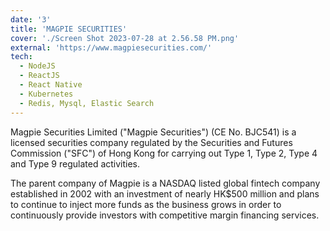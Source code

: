 ```yaml
---
date: '3'
title: 'MAGPIE SECURITIES'
cover: './Screen Shot 2023-07-28 at 2.56.58 PM.png'
external: 'https://www.magpiesecurities.com/'
tech:
  - NodeJS
  - ReactJS
  - React Native
  - Kubernetes
  - Redis, Mysql, Elastic Search
---
```


Magpie Securities Limited ("Magpie Securities") (CE No. BJC541) is a licensed securities company regulated by the Securities and Futures Commission ("SFC") of Hong Kong for carrying out Type 1, Type 2, Type 4 and Type 9 regulated activities.

The parent company of Magpie is a NASDAQ listed global fintech company established in 2002 with an investment of nearly HK$500 million and plans to continue to inject more funds as the business grows in order to continuously provide investors with competitive margin financing services.
